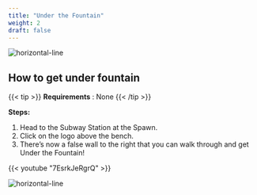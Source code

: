 ```yaml
---
title: "Under the Fountain"
weight: 2
draft: false
---
```



![horizontal-line](/images/green-line.png)

## How to get under fountain
{{< tip >}}
**Requirements** : None
{{< /tip >}}

**Steps:**
1. Head to the Subway Station at the Spawn.
1. Click on the logo above the bench.
1. There’s now a false wall to the right that you can walk through and get Under the Fountain!

{{< youtube "7EsrkJeRgrQ" >}}

![horizontal-line](/images/green-line.png)